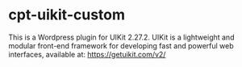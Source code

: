 # cpt-uikit-custom
This is a Wordpress plugin for UIKit 2.27.2. UIKit is a lightweight and modular front-end framework for developing fast and powerful web interfaces, available at: https://getuikit.com/v2/
